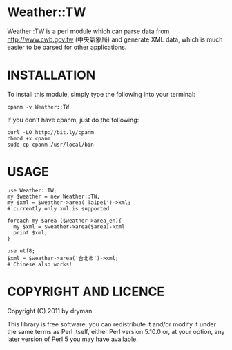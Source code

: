 
# Weather::TW

Weather::TW is a perl module which can parse data from http://www.cwb.gov.tw (中央氣象局) and generate XML data, which is much easier to be parsed for other applications.

# INSTALLATION

To install this module, simply type the following into your terminal:

    cpanm -v Weather::TW

If you don't have cpanm, just do the following:

    curl -LO http://bit.ly/cpanm
    chmod +x cpanm
    sudo cp cpanm /usr/local/bin

# USAGE

    use Weather::TW;
    my $weather = new Weather::TW;
    my $xml = $weather->area('Taipei')->xml;
    # currently only xml is supported

    foreach my $area ($weather->area_en){
      my $xml = $weather->area($area)->xml
      print $xml;
    }

    use utf8;
    $xml = $weather->area('台北市')->xml;
    # Chinese also works!

# COPYRIGHT AND LICENCE

Copyright (C) 2011 by dryman

This library is free software; you can redistribute it and/or modify
it under the same terms as Perl itself, either Perl version 5.10.0 or,
at your option, any later version of Perl 5 you may have available.


